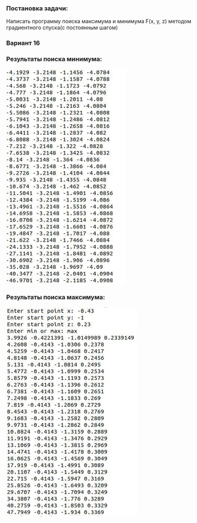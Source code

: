 ### Постановка задачи:  
Написать программу поиска максимума и минимума F(x, y, z) методом градиентного спуска(с постоянным шагом)  
  
### Вариант 16  
  
### Результаты поиска минимума:  
![min](results/min.jpg)    
  
### Результаты поиска максимума:      
![max](results/max.jpg)  